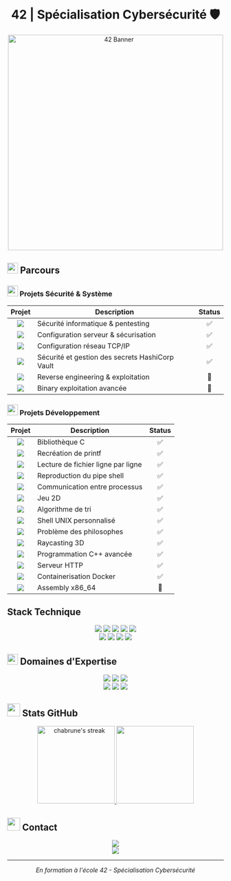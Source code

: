 # <div align="center"> 42 | Spécialisation Cybersécurité 🛡️</div>


<p align="center">
  <img src="https://d2xgp34eq2b9wx.cloudfront.net/42-mulhouse/brand_logo/logo-42-mulhouse.png" alt="42 Banner" width="500"/>
</p>


## <img src="https://media2.giphy.com/media/QssGEmpkyEOhBCb7e1/giphy.gif?cid=ecf05e47a0n3gi1bfqntqmob8g9aid1oyj2wr3ds3mg700bl&rid=giphy.gif" width="25"> Parcours


### <img src="https://media.giphy.com/media/WFZvB7VIXBgiz3oDXE/giphy.gif" width="25"> Projets Sécurité & Système


| Projet | Description | Status |
|:--------:|-------------|:---------:|
| <a href="https://github.com/chabrune/snowcrash"><img src="https://img.shields.io/badge/Snow_Crash-Security-blue?style=flat-square&logo=42"></a> | Sécurité informatique & pentesting | ✅ |
| <a href="https://github.com/chabrune/Born2BeRoot"><img src="https://img.shields.io/badge/Born2beRoot-System-green?style=flat-square&logo=debian"></a> | Configuration serveur & sécurisation | ✅ |
| <a href="https://github.com/chabrune/NetPractice"><img src="https://img.shields.io/badge/NetPractice-Network-orange?style=flat-square&logo=cisco"></a> | Configuration réseau TCP/IP | ✅ |
| <a href="https://github.com/chabrune/ft_transcendence"><img src="https://img.shields.io/badge/Transcendence-Cluster_Vault-blue?style=flat-square&logo=vault"></a> | Sécurité et gestion des secrets HashiCorp Vault | ✅ |
| <a href="https://github.com/chabrune/rainfall"><img src="https://img.shields.io/badge/Rainfall-RE-red?style=flat-square&logo=42"></a> | Reverse engineering & exploitation | 🔄 |
| <img src="https://img.shields.io/badge/Override-PWN-purple?style=flat-square&logo=42"> | Binary exploitation avancée | 🔄 |



### <img src="https://media.giphy.com/media/IdyAQJVN2kVPNUrojM/giphy.gif" width="25"> Projets Développement

| Projet | Description | Status |
|:--------:|-------------|:---------:|
| <a href="https://github.com/chabrune/libft"><img src="https://img.shields.io/badge/Libft-C-blue?style=flat-square&logo=42"></a> | Bibliothèque C | ✅ |
| <a href="https://github.com/chabrune/printf"><img src="https://img.shields.io/badge/Printf-C-blue?style=flat-square&logo=42"></a> | Recréation de printf | ✅ |
| <a href="https://github.com/chabrune/get_next_line"><img src="https://img.shields.io/badge/GNL-C-blue?style=flat-square&logo=42"></a> | Lecture de fichier ligne par ligne | ✅ |
| <a href="https://github.com/chabrune/pipex"><img src="https://img.shields.io/badge/Pipex-C-blue?style=flat-square&logo=42"></a> | Reproduction du pipe shell | ✅ |
| <a href="https://github.com/chabrune/minitalk"><img src="https://img.shields.io/badge/Minitalk-C-blue?style=flat-square&logo=42"></a> | Communication entre processus | ✅ |
| <a href="https://github.com/chabrune/so_long"><img src="https://img.shields.io/badge/So_long-C-blue?style=flat-square&logo=42"></a> | Jeu 2D | ✅ |
| <a href="https://github.com/chabrune/push_swap"><img src="https://img.shields.io/badge/Push_swap-C-blue?style=flat-square&logo=42"></a> | Algorithme de tri | ✅ |
| <a href="https://github.com/chabrune/minishell"><img src="https://img.shields.io/badge/Minishell-C-blue?style=flat-square&logo=42"></a> | Shell UNIX personnalisé | ✅ |
| <a href="https://github.com/chabrune/Philosophers"><img src="https://img.shields.io/badge/Philosophers-C-blue?style=flat-square&logo=42"></a> | Problème des philosophes | ✅ |
| <a href="https://github.com/chabrune/cub3d"><img src="https://img.shields.io/badge/Cub3D-C-blue?style=flat-square&logo=42"></a> | Raycasting 3D | ✅ |
| <a href="https://github.com/chabrune/CPP"><img src="https://img.shields.io/badge/CPP-C++-red?style=flat-square&logo=cplusplus"></a> | Programmation C++ avancée | ✅ |
| <a href="https://github.com/chabrune/Webserv"><img src="https://img.shields.io/badge/Webserv-C++-red?style=flat-square&logo=nginx"></a> | Serveur HTTP  | ✅ |
| <a href="https://github.com/chabrune/Inception"><img src="https://img.shields.io/badge/Inception-Docker-blue?style=flat-square&logo=docker"></a> | Containerisation Docker | ✅ |
| <a href="https://github.com/chabrune/libasm"><img src="https://img.shields.io/badge/LibASM-ASM-lightgrey?style=flat-square&logo=42"></a> | Assembly x86_64 | 🔄 |



## Stack Technique

<div align="center">
  <img src="https://img.shields.io/badge/C-00599C?style=for-the-badge&logo=c&logoColor=white"/>
  <img src="https://img.shields.io/badge/C++-00599C?style=for-the-badge&logo=c%2B%2B&logoColor=white"/>
  <img src="https://img.shields.io/badge/Python-3776AB?style=for-the-badge&logo=python&logoColor=white"/>
  <img src="https://img.shields.io/badge/Assembly-654FF0?style=for-the-badge&logo=assembly&logoColor=white"/>
  <img src="https://img.shields.io/badge/Shell-121011?style=for-the-badge&logo=gnu-bash&logoColor=white"/>
  <br/>
  <img src="https://img.shields.io/badge/HTML5-E34F26?style=for-the-badge&logo=html5&logoColor=white"/>
  <img src="https://img.shields.io/badge/CSS3-1572B6?style=for-the-badge&logo=css3&logoColor=white"/>
  <img src="https://img.shields.io/badge/JavaScript-F7DF1E?style=for-the-badge&logo=javascript&logoColor=black"/>
  <img src="https://img.shields.io/badge/Django-092E20?style=for-the-badge&logo=django&logoColor=white"/>
</div>



## <img src="https://media.giphy.com/media/UVG0BN8TOMKkPOJS6e/giphy.gif" width="25"> Domaines d'Expertise



<div align="center">
  <img src="https://img.shields.io/badge/Security-System_&_RE-red?style=for-the-badge&logo=hackaday"/>
  <img src="https://img.shields.io/badge/Network-Administration-orange?style=for-the-badge&logo=cisco"/>
  <img src="https://img.shields.io/badge/Linux-Administration-yellow?style=for-the-badge&logo=linux"/>
  <br/>
  <img src="https://img.shields.io/badge/Docker-Containerisation-blue?style=for-the-badge&logo=docker"/>
  <img src="https://img.shields.io/badge/Low_Level-Programming-purple?style=for-the-badge&logo=assemblyscript"/>
  <img src="https://img.shields.io/badge/Web-Development-green?style=for-the-badge&logo=webpack"/>
</div>



## <img src="https://media.giphy.com/media/W5eoZHPpUx9sapR0eu/giphy.gif" width="30px" height="30px"> Stats GitHub



<p align="center">
  <a href="https://github.com/chabrune">
    <img height="180em" src="https://github-readme-streak-stats.herokuapp.com/?user=chabrune&theme=radical&exclude_days=sat,sun" alt="chabrune's streak"/>
    <img height="180em" src="https://github-readme-stats.vercel.app/api/top-langs/?username=chabrune&layout=compact&theme=radical"/>
  </a>
</p>



## <img src="https://media.giphy.com/media/QXPqYpSyBIMjBTtBbl/giphy.gif" width="30px" height="30px"> Contact



<div align="center">
  <a href="mailto:chabrune@student.42mulhouse.fr">
    <img src="https://img.shields.io/badge/email-chabrune%40student.42mulhouse.fr-blue?style=for-the-badge&logo=gmail"/>
  </a>
  <br>
  <a href="https://profile.intra.42.fr/users/chabrune">
    <img src="https://img.shields.io/badge/Profile-42-purple?style=for-the-badge&logo=42"/>
  </a>
</div>

---
<div align="center">
  <i>En formation à l'école 42 - Spécialisation Cybersécurité</i>
</div>
